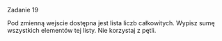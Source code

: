 Zadanie 19

Pod zmienną wejscie dostępna jest lista liczb całkowitych. Wypisz sumę wszystkich elementów tej listy. Nie korzystaj z pętli.
